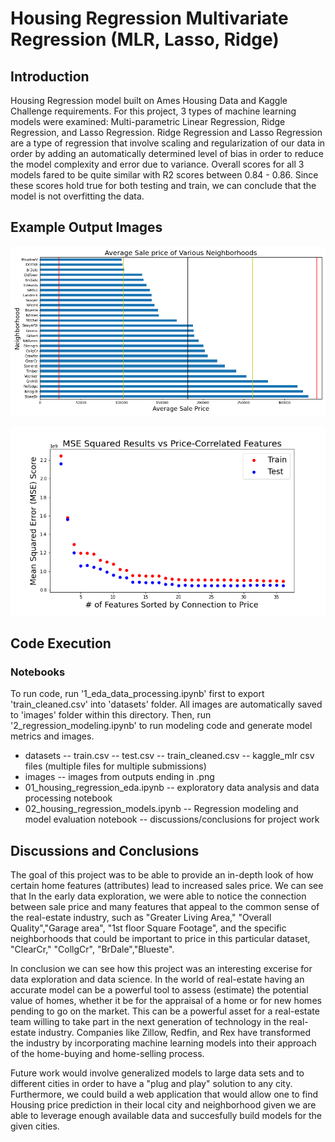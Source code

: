 # Housing Regression Multivariate Regression (MLR, Lasso, Ridge)

## Introduction
Housing Regression model built on Ames Housing Data and Kaggle Challenge requirements. 
For this project, 3 types of machine learning models were examined: Multi-parametric Linear Regression, Ridge Regression, and Lasso Regression. Ridge Regression and Lasso Regression are a type of regression that involve scaling and regularization of our data in order by adding an automatically determined level of bias in order to reduce the model complexity and error due to variance. Overall scores for all 3 models fared to be quite similar with R2 scores between 0.84 - 0.86. Since these scores hold true for both testing and train, we can conclude that the model is not overfitting the data. 

## Example Output Images
![Average Sales Price by Neighborhood](images/neighborhoods_barh.png)

![ML Feature Optimization Example](images/ml_feature_optimization_dummy_mse.png)


## Code Execution

### Notebooks
To run code, run '1_eda_data_processing.ipynb' first to export 'train_cleaned.csv' into 'datasets' folder. All images are automatically saved to 'images' folder within this directory. 
Then, run '2_regression_modeling.ipynb' to run modeling code and generate model metrics and images. 

- datasets
    -- train.csv
    -- test.csv
    -- train_cleaned.csv
    -- kaggle_mlr csv files (multiple files for multiple submissions)
- images
    -- images from outputs ending in .png
- 01_housing_regression_eda.ipynb
    -- exploratory data analysis and data processing notebook
- 02_housing_regression_models.ipynb
    -- Regression modeling and model evaluation notebook
    -- discussions/conclusions for project work


## Discussions and Conclusions
The goal of this project was to be able to provide an in-depth look of how certain home features (attributes) lead to increased sales price. We can see that 
In the early data exploration, we were able to notice the connection between sale price and many features that appeal to the common sense of the real-estate industry, such as "Greater Living Area," "Overall Quality","Garage area", "1st floor Square Footage", and the specific neighborhoods that could be important to price in this particular dataset, "ClearCr," "CollgCr", "BrDale","Blueste".

In conclusion we can see how this project was an interesting excerise for data exploration and data science. In the world of real-estate having an accurate model can be a powerful tool to assess (estimate) the potential value of homes, whether it be for the appraisal of a home or for new homes pending to go on the market. This can be a powerful asset for a real-estate team willing to take part in the next generation of technology in the real-estate industry. Companies like Zillow, Redfin, and Rex have transformed the industry by incorporating machine learning models into their approach of the home-buying and home-selling process. 

Future work would involve generalized models to large data sets and to different cities in order to have a "plug and play" solution to any city. Furthermore, we could build a web application that would allow one to find Housing price prediction in their local city and neighborhood given we are able to leverage enough available data and succesfully build models for the given cities. 

